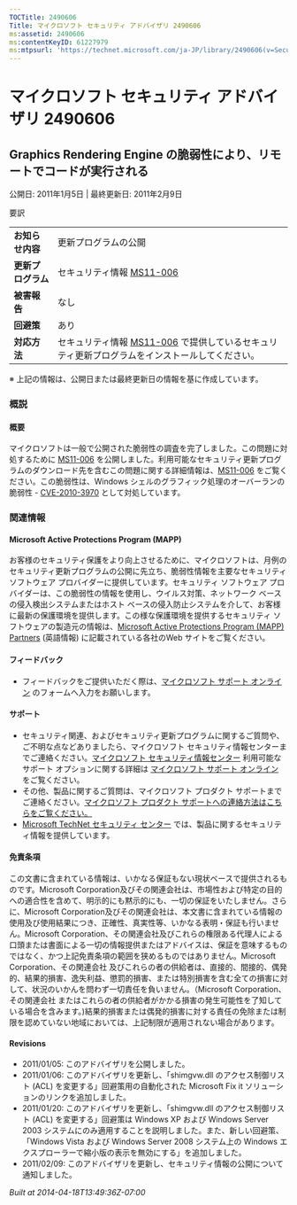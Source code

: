 ```yaml
---
TOCTitle: 2490606
Title: マイクロソフト セキュリティ アドバイザリ 2490606
ms:assetid: 2490606
ms:contentKeyID: 61227979
ms:mtpsurl: 'https://technet.microsoft.com/ja-JP/library/2490606(v=Security.10)'
---
```


マイクロソフト セキュリティ アドバイザリ 2490606
================================================

Graphics Rendering Engine の脆弱性により、リモートでコードが実行される
----------------------------------------------------------------------

公開日: 2011年1月5日 | 最終更新日: 2011年2月9日

要訳

|                    |                                                                                                                                                           |
|--------------------|-----------------------------------------------------------------------------------------------------------------------------------------------------------|
| **お知らせ内容**   | 更新プログラムの公開                                                                                                                                      |
| **更新プログラム** | セキュリティ情報 [MS11-006](http://technet.microsoft.com/security/bulletin/ms11-006)                                                                      |
| **被害報告**       | なし                                                                                                                                                      |
| **回避策**         | あり                                                                                                                                                      |
| **対応方法**       | セキュリティ情報 [MS11-006](http://technet.microsoft.com/security/bulletin/ms11-006) で提供しているセキュリティ更新プログラムをインストールしてください。 |

※ 上記の情報は、公開日または最終更新日の情報を基に作成しています。

### 概説

#### 概要

マイクロソフトは一般で公開された脆弱性の調査を完了しました。この問題に対処するために [MS11-006](http://technet.microsoft.com/security/bulletin/ms11-006) を公開しました。利用可能なセキュリティ更新プログラムのダウンロード先を含むこの問題に関する詳細情報は、[MS11-006](http://technet.microsoft.com/security/bulletin/ms11-006) をご覧ください。この脆弱性は、Windows シェルのグラフィック処理のオーバーランの脆弱性 - [CVE-2010-3970](http://www.cve.mitre.org/cgi-bin/cvename.cgi?name=cve-2010-3970) として対処しています。

### 関連情報

#### Microsoft Active Protections Program (MAPP)

お客様のセキュリティ保護をより向上させるために、マイクロソフトは、月例のセキュリティ更新プログラムの公開に先立ち、脆弱性情報を主要なセキュリティ ソフトウェア プロバイダーに提供しています。セキュリティ ソフトウェア プロバイダーは、この脆弱性の情報を使用し、ウイルス対策、ネットワーク ベースの侵入検出システムまたはホスト ベースの侵入防止システムを介して、お客様に最新の保護環境を提供します。この様な保護環境を提供するセキュリティ ソフトウェアの製造元の情報は、[Microsoft Active Protections Program (MAPP) Partners](http://www.microsoft.com/security/msrc/mapp/partners.mspx) (英語情報) に記載されている各社のWeb サイトをご覧ください。

#### フィードバック

-   フィードバックをご提供いただく際は、[マイクロソフト サポート オンライン](https://support.microsoft.com/common/survey.aspx?scid=sw;en;1257&showpage=1&ws=technet&sd=tech) のフォームへ入力をお願いします。

#### サポート

-   セキュリティ関連、およびセキュリティ更新プログラムに関するご質問や、ご不明な点などありましたら、マイクロソフト セキュリティ情報センターまでご連絡ください。[マイクロソフト セキュリティ情報センター](http://www.microsoft.com/japan/security/sicinfo.mspx) 利用可能なサポート オプションに関する詳細は [マイクロソフト サポート オンライン](http://support.microsoft.com/) をご覧ください。
-   その他、製品に関するご質問は、マイクロソフト プロダクト サポートまでご連絡ください。[マイクロソフト プロダクト サポートへの連絡方法はこちらをご覧ください。](http://support.microsoft.com/select/?target=assistance)
-   [Microsoft TechNet セキュリティ センター](http://technet.microsoft.com/ja-jp/security/default.aspx) では、製品に関するセキュリティ情報を提供しています。

#### 免責条項

この文書に含まれている情報は、いかなる保証もない現状ベースで提供されるものです。Microsoft Corporation及びその関連会社は、市場性および特定の目的への適合性を含めて、明示的にも黙示的にも、一切の保証をいたしません。さらに、Microsoft Corporation及びその関連会社は、本文書に含まれている情報の使用及び使用結果につき、正確性、真実性等、いかなる表明・保証も行いません。Microsoft Corporation、その関連会社及びこれらの権限ある代理人による口頭または書面による一切の情報提供またはアドバイスは、保証を意味するものではなく、かつ上記免責条項の範囲を狭めるものではありません。Microsoft Corporation、その関連会社 及びこれらの者の供給者は、直接的、間接的、偶発的、結果的損害、逸失利益、懲罰的損害、または特別損害を含む全ての損害に対して、状況のいかんを問わず一切責任を負いません。（Microsoft Corporation、その関連会社 またはこれらの者の供給者がかかる損害の発生可能性を了知している場合を含みます。)結果的損害または偶発的損害に対する責任の免除または制限を認めていない地域においては、上記制限が適用されない場合があります。

#### Revisions

-   2011/01/05: このアドバイザリを公開しました。
-   2011/01/06: このアドバイザリを更新し、「shimgvw.dll のアクセス制御リスト (ACL) を変更する」回避策用の自動化された Microsoft Fix it ソリューションのリンクを追加しました。
-   2011/01/20: このアドバイザリを更新し、「shimgvw.dll のアクセス制御リスト (ACL) を変更する」回避策は Windows XP および Windows Server 2003 システムにのみ適用することを説明しました。また、新しい回避策、「Windows Vista および Windows Server 2008 システム上の Windows エクスプローラーで縮小版の表示を無効にする」を追加しました。
-   2011/02/09: このアドバイザリを更新し、セキュリティ情報の公開について通知しました。

*Built at 2014-04-18T13:49:36Z-07:00*
